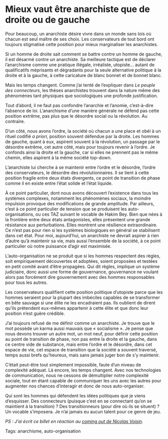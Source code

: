 # Mieux vaut être anarchiste que de droite ou de gauche

Pour beaucoup, un anarchiste désire vivre dans un monde sans lois où chacun est seul maître de ses choix. Les conservateurs de tout bord ont toujours stigmatisé cette position pour mieux marginaliser les anarchistes.<span id="more-8362"></span>

Si un homme de droite sait comment se battre contre un homme de gauche, il est désarmé contre un anarchiste. Sa meilleure tactique est de déclarer l’anarchisme comme une pratique illégale, irréaliste, utopiste… autant de qualificatifs méprisants et dégradants pour la seule alternative politique à la droite et à la gauche, à cette caricature de blanc bonnet et de bonnet blanc.

Mais les temps changent. Comme j’ai tenté de l’expliquer dans *Le peuple des connecteurs*, les thèses anarchistes trouvent dans la nature même des phénomènes tant physiques que sociologiques une profonde justification.

Tout d’abord, il ne faut pas confondre l’anarchie et l’anomie, c’est-à-dire l’absence de loi. L’anarchisme d’une manière générale ne défend pas cette position extrême, pas plus que le désordre social ou la révolution. Au contraire.

D’un côté, nous avons l’ordre, la société où chacun a une place et obéi à un rituel codifié *a priori*, position souvent défendue par la droite. Les hommes de gauche, quant à eux, aspirent souvent à la révolution, un passage par le désordre extrême, cet autre côté, mais pour toujours revenir à l’ordre. Je confonds ainsi la droite et la gauche, car si elles ne prennent pas le même chemin, elles aspirent à la même société top-down.

L’anarchiste lui cherche à se maintenir entre l’ordre et le désordre, l’ordre des conservateurs, le désordre des révolutionnaires. Il se tient à cette position fragile entre deux états divergents, ce point de transition de phase comme il en existe entre l’état solide et l’état liquide.

À ce point particulier, dont nous avons découvert l’existence dans tous les systèmes complexes, notamment les phénomènes sociaux, la moindre impulsion provoque des modifications de grande amplitude. Par ailleurs, c’est à ce point particulier de tension que se produisent les auto-organisations, ou ces TAZ suivant le vocable de Hakim Bey. Bien que nées à la frontière entre deux états antagonistes, elles présentent une grande résistance aux perturbations. Elles montrent une résilience extraordinaire. Ce n’est pas pour rien si les systèmes biologiques en général se stabilisent dans cet état. Pour moi, aujourd’hui, un anarchiste ne devrait aspirer à rien d’autre qu’à maintenir sa vie, mais aussi l’ensemble de la société, à ce point particulier où notre puissance d’agir est maximisée.

L’auto-organisation ne se produit que si les hommes respectent des règles, soit empiriquement découvertes et adoptées, soient proposées et testées en petit comité avant d’être propagées. Qui dit règles, implique un système judiciaire, donc aussi une forme de gouvernance, gouvernance ne voulant alors pas forcément dire gouvernement avec des hommes responsables pour tous les autres.

Les conservateurs qualifient cette position politique d’utopiste parce que les hommes seraient pour la plupart des imbéciles capables de se transformer en bête sauvage si une élite ne les encadraient pas. Ils oublient de dirent qu’ils prétendent eux-mêmes appartenir à cette élite et que donc leur position n’est guère crédible.

J’ai toujours refusé de me définir comme un anarchiste. Je trouve que le mot possède un karma aussi mauvais que « socialisme ». Je pense que nous devons trouver un autre mot, un mot neuf, pour définir cette position au point de transition de phase, non pas entre la droite et la gauche, dans ce centre vide de substance, mais entre l’ordre et le désordre, dans cet espace de vie, cet espace de transition que la société a souvent traversé, temps aussi brefs qu’heureux, mais sans jamais juger bon de s’y maintenir.

C’était peut-être tout simplement impossible, faute d’un niveau de complexité adéquat. Là encore, les temps changent. Avec nos technologies de communication, nous ne cessons de démultiplier notre complexité sociale, tout en étant capable de communiquer les uns avec les autres pour augmenter nos chances d’interagir et donc de nous auto-organiser.

Qui sont les hommes qui défendent les idées politiques que je viens d’esquisser. Des connecteurs (puisque c’est en se connectant qu’on se maintient à la transition) ? Des transitionneurs (pour dire où ils se situent) ? Un vocable s’imposera. Je n’ai jamais eu aucun talent pour ce genre de jeu.

*PS : J’ai écrit ce billet en réaction au [coming out de Nicolas Voisin](http://www.nuesblog.com/2009/08/15/linsurrection-des-anarnautes-ou-le-sursaut-de-la-raison/).*

Tags: anarchisme, auto-organisation
